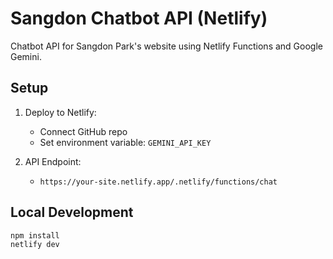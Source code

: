 # Sangdon Chatbot API (Netlify)

Chatbot API for Sangdon Park's website using Netlify Functions and Google Gemini.

## Setup

1. Deploy to Netlify:
   - Connect GitHub repo
   - Set environment variable: `GEMINI_API_KEY`

2. API Endpoint:
   - `https://your-site.netlify.app/.netlify/functions/chat`

## Local Development

```bash
npm install
netlify dev
```